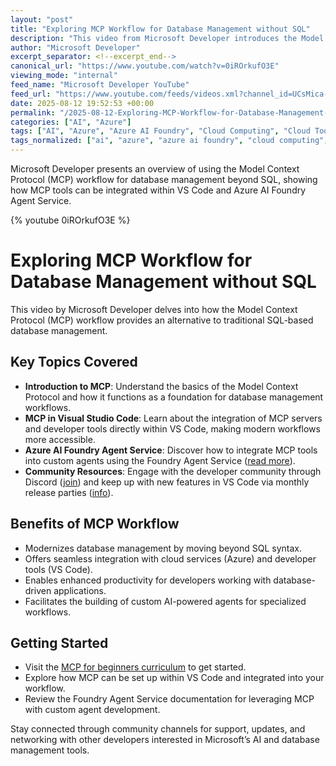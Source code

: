 ```yaml
---
layout: "post"
title: "Exploring MCP Workflow for Database Management without SQL"
description: "This video from Microsoft Developer introduces the Model Context Protocol (MCP) workflow as an alternative to traditional SQL-based database management. Viewers will learn about MCP tools, integration with Visual Studio Code, and how to leverage the Azure AI Foundry Agent Service for custom agent solutions. The content explores modern cloud-based workflows for database operations, highlighting Microsoft’s advancements in developer tooling."
author: "Microsoft Developer"
excerpt_separator: <!--excerpt_end-->
canonical_url: "https://www.youtube.com/watch?v=0iROrkufO3E"
viewing_mode: "internal"
feed_name: "Microsoft Developer YouTube"
feed_url: "https://www.youtube.com/feeds/videos.xml?channel_id=UCsMica-v34Irf9KVTh6xx-g"
date: 2025-08-12 19:52:53 +00:00
permalink: "/2025-08-12-Exploring-MCP-Workflow-for-Database-Management-without-SQL.html"
categories: ["AI", "Azure"]
tags: ["AI", "Azure", "Azure AI Foundry", "Cloud Computing", "Cloud Tools", "Custom Agents", "Database Management", "Dev", "Development", "Foundry Agent Service", "MCP", "Microsoft", "Microsoft Developer", "Tech", "Technology", "Videos", "VS Code"]
tags_normalized: ["ai", "azure", "azure ai foundry", "cloud computing", "cloud tools", "custom agents", "database management", "dev", "development", "foundry agent service", "mcp", "microsoft", "microsoft developer", "tech", "technology", "videos", "vs code"]
---
```


Microsoft Developer presents an overview of using the Model Context Protocol (MCP) workflow for database management beyond SQL, showing how MCP tools can be integrated within VS Code and Azure AI Foundry Agent Service.<!--excerpt_end-->

{% youtube 0iROrkufO3E %}

# Exploring MCP Workflow for Database Management without SQL

This video by Microsoft Developer delves into how the Model Context Protocol (MCP) workflow provides an alternative to traditional SQL-based database management.

## Key Topics Covered

- **Introduction to MCP**: Understand the basics of the Model Context Protocol and how it functions as a foundation for database management workflows.
- **MCP in Visual Studio Code**: Learn about the integration of MCP servers and developer tools directly within VS Code, making modern workflows more accessible.
- **Azure AI Foundry Agent Service**: Discover how to integrate MCP tools into custom agents using the Foundry Agent Service ([read more](https://devblogs.microsoft.com/foundry/announcing-model-context-protocol-support-preview-in-azure-ai-foundry-agent-service/)).
- **Community Resources**: Engage with the developer community through Discord ([join](https://aka.ms/azureaifoundry/discord)) and keep up with new features in VS Code via monthly release parties ([info](https://aka.ms/VSCode/Live)).

## Benefits of MCP Workflow

- Modernizes database management by moving beyond SQL syntax.
- Offers seamless integration with cloud services (Azure) and developer tools (VS Code).
- Enables enhanced productivity for developers working with database-driven applications.
- Facilitates the building of custom AI-powered agents for specialized workflows.

## Getting Started

- Visit the [MCP for beginners curriculum](https://aka.ms/mcp-for-beginners) to get started.
- Explore how MCP can be set up within VS Code and integrated into your workflow.
- Review the Foundry Agent Service documentation for leveraging MCP with custom agent development.

Stay connected through community channels for support, updates, and networking with other developers interested in Microsoft’s AI and database management tools.
